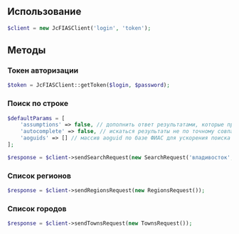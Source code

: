 ## Использование

```php
$client = new JcFIASClient('login', 'token');
```

## Методы

### Токен авторизации

```php
$token = JcFIASClient::getToken($login, $password);
```

### Поиск по строке

```php
$defaultParams = [
    'assumptions' => false, // дополнить ответ результатами, которые предположил скрипт, но которые не были найдены в ФИАС
    'autocomplete' => false, // искаться результаты не по точному совпадению, а со *
    'aoguids' => [] // массив aoguid по базе ФИАС для ускорения поиска
];

$response = $client->sendSearchRequest(new SearchRequest('владивосток', ['aoguids' => '43909681-d6e1-432d-b61f-ddac393cb5da']));
```

### Список регионов

```php
$response = $client->sendRegionsRequest(new RegionsRequest());
```

### Список городов

```php
$response = $client->sendTownsRequest(new TownsRequest());
```
